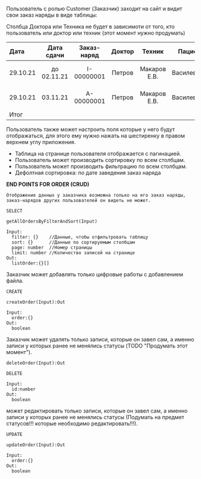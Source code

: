 Пользователь с ролью Customer (Заказчик) заходит на сайт и видит свои заказ наряды в виде таблицы:

Столбца Доктора или Техника не будет в зависимоти от того, кто пользователь или доктор или техник (этот момент нужно продумать)

   Дата  |  Дата сдачи | Заказ-наряд |   Доктор   |     Техник    |   Пациент   | Статус выполнения | Статус оплаты | Статус доставки |    Сумма    
:--------|:-----------:|:-----------:|:----------:|:-------------:|:-----------:|:-----------------:|:-------------:|:---------------:|------------:
29.10.21 | до 02.11.21 | I-00000001  |   Петров   |  Макаров Е.В. | Василевский |       true        |     true      |      false      | 30 000, 00 
29.10.21 |   03.11.21  | A-00000001  |   Петров   |  Макаров Е.В. | Василевский |       true        |     false     |      true       | 25 000, 00 
  Итог   |             |             |            |               |             |                   |    25 000     |                 |            

Пользователь также может настроить поля которые у него будут отображаться, для этого ему нужно нажать на шестиренку в правом верхнем углу приложения.

* Таблица на странице пользователя отображается с пагинацией.
* Пользователь может производить сортировку по всем столбцам.
* Пользователь может производить фильтрацию по всем столбцам.
* Дефолтная сортировка: по дате заведения заказ наряда

__END POINTS FOR ORDER (CRUD)__
```
Отображение данных у заказчика возможна только на его заказ наряды, заказ-нарядов других пользователей он видеть не может.

SELECT

getAllOrdersByFilterAndSort(Input)

Input:
  filter: {}    //Данные, чтобы отфильтровать таблицу
  sort: {}      //Данные по сортируемым столбцам
  page: number  //Номер страницы
  limit: number //Количество записей на странице
Out:
  listOrder:{}[]
```

Заказчик может добавлять только цифровые работы с добавлением файла. 

```
CREATE

createOrder(Input):Out

Input:
  order:{}
Out:
  boolean

```
Заказчик может удалять только записи, которые он завел сам, а именно записи у которых ранее не менялись статусы (TODO "Продумать этот момент").

```
deleteOrder(Input):Out

DELETE

Input:
  id:number
Out:
  boolean

```

 может редактировать только записи, которые он завел сам, а именно записи у которых ранее не менялись статусы (Подумать на предмет статусов!!! которые необходимо редактировать!!!).

```
UPDATE

updateOrder(Input):Out

Input:
  order:{}
Out:
  boolean

```
